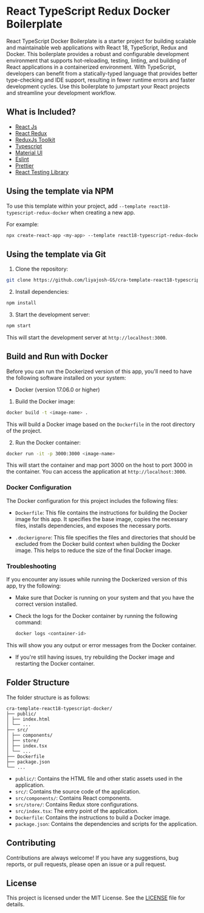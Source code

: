 # React TypeScript Redux Docker Boilerplate

React TypeScript Docker Boilerplate is a starter project for building scalable and maintainable web applications with React 18, TypeScript, Redux and Docker. This boilerplate provides a robust and configurable development environment that supports hot-reloading, testing, linting, and building of React applications in a containerized environment. With TypeScript, developers can benefit from a statically-typed language that provides better type-checking and IDE support, resulting in fewer runtime errors and faster development cycles. Use this boilerplate to jumpstart your React projects and streamline your development workflow.

## What is Included?

- [React Js](https://www.npmjs.com/package/react)
- [React Redux](https://www.npmjs.com/package/react-redux)
- [ReduxJs Toolkit](https://www.npmjs.com/package/@reduxjs/toolkit)
- [Typescript](https://www.npmjs.com/package/typescript)
- [Material UI](https://mui.com/)
- [Eslint](https://www.npmjs.com/package/eslint)
- [Prettier](https://www.npmjs.com/package/prettier)
- [React Testing Library](https://testing-library.com/)

## Using the template via NPM

To use this template within your project, add `--template react18-typescript-redux-docker` when creating a new app.

For example:

```sh
npx create-react-app <my-app> --template react18-typescript-redux-docker
```

## Using the template via Git

1. Clone the repository:

```sh
git clone https://github.com/liyajosh-GS/cra-template-react18-typescript-docker.git
```

2. Install dependencies:

```sh
npm install
```

3. Start the development server:

```sh
npm start
```

This will start the development server at `http://localhost:3000`.

## Build and Run with Docker

Before you can run the Dockerized version of this app, you'll need to have the following software installed on your system:

- Docker (version 17.06.0 or higher)

1. Build the Docker image:

```sh
docker build -t <image-name> .
```

This will build a Docker image based on the `Dockerfile` in the root directory of the project.

2. Run the Docker container:

```sh
docker run -it -p 3000:3000 <image-name>
```

This will start the container and map port 3000 on the host to port 3000 in the container. You can access the application at `http://localhost:3000`.

### Docker Configuration

The Docker configuration for this project includes the following files:

- `Dockerfile`: This file contains the instructions for building the Docker image for this app. It specifies the base image, copies the necessary files, installs dependencies, and exposes the necessary ports.

- `.dockerignore`: This file specifies the files and directories that should be excluded from the Docker build context when building the Docker image. This helps to reduce the size of the final Docker image.

### Troubleshooting

If you encounter any issues while running the Dockerized version of this app, try the following:

- Make sure that Docker is running on your system and that you have the correct version installed.

- Check the logs for the Docker container by running the following command:

  ```sh
  docker logs <container-id>
  ```

This will show you any output or error messages from the Docker container.

- If you're still having issues, try rebuilding the Docker image and restarting the Docker container.

## Folder Structure

The folder structure is as follows:

```
cra-template-react18-typescript-docker/
├── public/
│ ├── index.html
│ └── ...
├── src/
│ ├── components/
│ ├── store/
│ ├── index.tsx
│ └── ...
├── Dockerfile
├── package.json
└── ...
```

- `public/`: Contains the HTML file and other static assets used in the application.
- `src/`: Contains the source code of the application.
- `src/components/`: Contains React components.
- `src/store/`: Contains Redux store configurations.
- `src/index.tsx`: The entry point of the application.
- `Dockerfile`: Contains the instructions to build a Docker image.
- `package.json`: Contains the dependencies and scripts for the application.

## Contributing

Contributions are always welcome! If you have any suggestions, bug reports, or pull requests, please open an issue or a pull request.

## License

This project is licensed under the MIT License. See the [LICENSE](./LICENSE) file for details.
